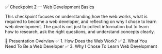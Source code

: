 ✅ Checkpoint 2 — Web Development Basics

This checkpoint focuses on understanding how the web works, what is required to become a web developer, and reflecting on why I chose to learn web development.
The goal is not just to collect information but to learn how to research, ask the right questions, and understand concepts clearly.

📌 Presentation Overview
✅ 1. How Does the Web Work?
✅ 2. What You Need To Be a Web Developer
✅ 3. Why I Chose To Learn Web Development
